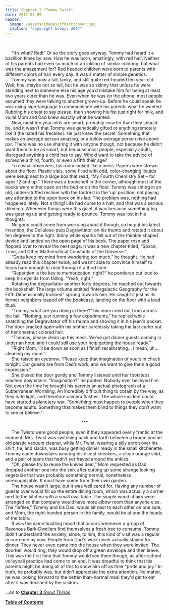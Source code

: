 ```yaml
---
title: Chapter 2 *Tommy Twist*
date: 2017-03-09
header:
  image: /assets/images/tfbaottcover.jpg
  caption: "Copyright &copy; 2017"
---
```

<br>

&nbsp;&nbsp;&nbsp;&nbsp;&nbsp;“It’s what? Red!” Or so the story goes anyway. Tommy had heard it a bazillion times by now. How he was born, amazingly, with red hair. Neither of his parents had even so much of an inkling of similar coloring, but what was the amazement for? Red headed children were born to parents with different colors of hair every day. It was a matter of simple genetics.<br>
&nbsp;&nbsp;&nbsp;&nbsp;&nbsp;Tommy was now a tall, lanky, and still quite red-headed ten year-old. Well, fine, maybe not so tall, but he was so skinny that unless he were standing next to someone else his age you’d mistake him for being at least two years older than he was. Even when he was on the phone, most people assumed they were talking to another grown-up. Before he could speak he was using sign-language to communicate with his parents what he wanted: Rubbing his chest to say please, then showing his fist just right for milk, and voila! Mom and Dad knew exactly what he wanted.<br>
&nbsp;&nbsp;&nbsp;&nbsp;&nbsp;Now, most ten year-olds are smart, probably smarter than they should be, and it wasn’t that Tommy was genetically gifted or anything remotely like it (he hated his freckles). He just knew the secret. Something that makes an average person amazing, or a below average person rise above par. There was no use sharing it with anyone though, not because he didn’t want them to be as smart, but because most people, especially adults, disregard anything a child has to say. Who’d want to take the advice of someone a third, fourth, or even a fifth their age?<br>
&nbsp;&nbsp;&nbsp;&nbsp;&nbsp;To casual observers, his room looked like a mess. Papers were strewn about the floor. Plastic vials, some filled with odd, color-changing liquids were setup next to a large box that read, “My Fourth Chemistry Set – for ages 12 and up.” There was a bookshelf in the corner, although most of the books were either open on the bed or on the floor. Tommy was sitting in an old, under-stuffed recliner with the footrest in the ‘up’ position, not paying any attention to the open book on his lap. The problem was, nothing had happened lately. Not a thing! Life had come to a halt, and that was a serious dilemma. Whenever things were this quiet, it was because something big was gearing up and getting ready to pounce. Tommy was lost in his thoughts. <br>
&nbsp;&nbsp;&nbsp;&nbsp;&nbsp;No good could come from worrying about it though, so he put his latest invention, the Cellulose-pulp Degravitator, on his thumb and rotated it about ten degrees to the right. Shiny white sparks fell out of the thimble shaped device and landed on the open page of his book. The paper rose and flopped over to reveal the next page. It was a new chapter titled, “Space, Time, and Other Mathematical Constants of the Universe.”<br>
&nbsp;&nbsp;&nbsp;&nbsp;&nbsp;“Gotta keep my mind from wandering too much,” he thought. He had already read this chapter twice, and wasn’t able to convince himself to focus hard enough to read through it a third time.<br>
&nbsp;&nbsp;&nbsp;&nbsp;&nbsp;“Repetition is the key to memorization, right?” he pondered out loud to keep his eyelids from falling. “Yeah, right.”<br>
&nbsp;&nbsp;&nbsp;&nbsp;&nbsp;Rotating the degravitator another forty degrees, he reached out towards the bookshelf. The large volume entitled “Intergalactic Geography for the Fifth Dimensionally Inclined” sprung towards him. He caught it just as its former neighbors leaped off the bookcase, landing on the floor with a loud thud. <br>
&nbsp;&nbsp;&nbsp;&nbsp;&nbsp;“Tommy, what are you doing in there?” his mom cried out from across the hall. “Nothing, just running a few experiments,” he replied while snatching the Degravitator off his thumb and shoving it in his jean's pocket. The door cracked open with his mother carelessly taking the last curler out of her chestnut colored hair.<br>
&nbsp;&nbsp;&nbsp;&nbsp;&nbsp;“Thomas, please clean up this mess. We’ve got dinner guests coming in under an hour, and I could still use your help getting the house ready.” <br>
&nbsp;&nbsp;&nbsp;&nbsp;&nbsp;“Right Mom, I’ll be down as soon as I finish recalibrating… I mean, uh… cleaning my room.” <br>
&nbsp;&nbsp;&nbsp;&nbsp;&nbsp;She raised an eyebrow. “Please keep that imagination of yours in check tonight. Our guests are from Dad’s work, and we want to give them a good impression.”<br>
&nbsp;&nbsp;&nbsp;&nbsp;&nbsp;She closed the door gently and Tommy listened until her footsteps reached downstairs. “Imagination?” he pouted. Nobody ever believed him. Not even the time he brought his parents an actual photograph of a Subterranean Wormling. An incredibly difficult thing to obtain by the way, as they hate light, and therefore camera flashes. The whole incident could have started a planetary war. “Something must happen to people when they become adults. Something that makes them blind to things they don’t want to see or believe.”<br>

<center>&#42;&#42;&#42;</center>

&nbsp;&nbsp;&nbsp;&nbsp;&nbsp;The Twists were good people, even if they appeared overly frantic at the moment. Mrs. Twist was switching back and forth between a broom and an old plastic vacuum cleaner, while Mr. Twist, wearing a silly apron over his shirt, tie, and slacks, was busy getting dinner ready in the small kitchenette. Tommy came downstairs wearing his nicest sneakers, a clean orange shirt, and a pair of jeans that hadn't yet frayed around the ankles.<br>
&nbsp;&nbsp;&nbsp;&nbsp;&nbsp;“Oh, please try to reuse the knives dear,” Mom requested as Dad dropped another one into the sink after cutting up some strange looking vegetable that was probably something normal, nonetheless unrecognizable. It must have come from their own garden.<br>
&nbsp;&nbsp;&nbsp;&nbsp;&nbsp;The house wasn’t large, but it was well cared for. Having any number of guests over would fill up the entire dining room, which was actually a corner next to the kitchen with a small oval table. The simple wood chairs were arranged so that company would have more elbow room than anyone else. The “lefties,” Tommy and his Dad, would sit next to each other on one side, and Mom, the right-handed person in the family, would be at one the heads of the table.<br>
&nbsp;&nbsp;&nbsp;&nbsp;&nbsp;It was the same bustling mood that occurs whenever a group of Ravenous Bark-Dwellers find themselves a fresh tree to consume. Tommy didn't understand the anxiety, since, to him, this kind of visit was a regular occurrence by now. People from Dad's work never actually stayed for dinner. They never even came into the house when they were invited. The doorbell would ring, they would drop off a green envelope and then leave. This was the first time that Tommy would see them though, as after-school volleyball practice had come to an end. It was dreadful to think that his parents might be doing all of this to show him off as their “pride and joy.” In truth, he probably was, but didn't appreciate the extra attention. No matter, he was looking forward to the better-than-normal meal they'd get to eat after it was declined by the visitors.<br>

...*on to* [**Chapter 3** *Good Things*](http://www.jetadams.com/tfbaott/chapter3/)

[**Table of Contents**](http://www.jetadams.com/tfbaott/contents/)